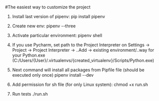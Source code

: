 #The easiest way to customize the project

1. Install last version of pipenv: pip install pipenv

2. Create new env: pipenv --three

3. Activate particular environment: pipenv shell

4. If you use Pycharm, set path to the Project Interpreter on Settings -> Project -> Project Interpreter -> ..Add -> existing environment/..way for your Python.exe (C:/Users/{User}/.virtualenvs/{created_virtualenv}/Scripts/Python.exe) 

5. Next command will install all packages from Pipfile file (should be executed only once) pipenv install --dev

6. Add permission for sh file (for only Linux system): chmod +x run.sh

7. Run tests ./run.sh